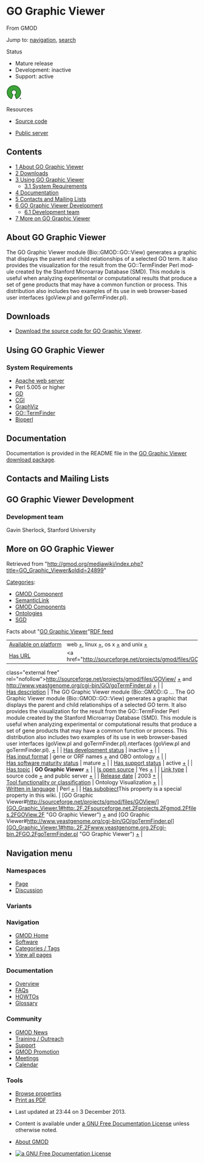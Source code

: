 <div id="mw-page-base" class="noprint">

</div>

<div id="mw-head-base" class="noprint">

</div>

<div id="content" class="mw-body" role="main">

<span id="top"></span>

<div id="mw-js-message" style="display:none;">

</div>



# <span dir="auto">GO Graphic Viewer</span>

<div id="bodyContent">

<div id="siteSub">

From GMOD

</div>

<div id="contentSub">

</div>

<div id="jump-to-nav" class="mw-jump">

Jump to: [navigation](#mw-navigation), [search](#p-search)

</div>

<div id="mw-content-text" class="mw-content-ltr" lang="en" dir="ltr">

<div class="componentBox">

<div class="compBoxHdr">

Status

</div>

- Mature release
- Development: inactive
- Support: active

  

<div class="floatleft">

<a href="http://opensource.org/" rel="nofollow"><img
src="../mediawiki/images/thumb/6/66/Osi_symbol.png/40px-Osi_symbol.png"
srcset="../mediawiki/images/thumb/6/66/Osi_symbol.png/60px-Osi_symbol.png 1.5x, ../mediawiki/images/thumb/6/66/Osi_symbol.png/80px-Osi_symbol.png 2x"
width="40" height="39" alt="{{{PAGENAME}}} is open source" /></a>

</div>

<div class="compBoxHdr">

Resources

</div>

- <a href="http://sourceforge.net/projects/gmod/files/GOView/"
  class="external text" rel="nofollow">Source code</a>

<!-- -->

- <a href="http://www.yeastgenome.org/cgi-bin/GO/goTermFinder.pl"
  class="external text" rel="nofollow">Public server</a>

  

</div>

<div id="toc" class="toc">

<div id="toctitle">

## Contents

</div>

- [<span class="tocnumber">1</span> <span class="toctext">About GO
  Graphic Viewer</span>](#About_GO_Graphic_Viewer)
- [<span class="tocnumber">2</span>
  <span class="toctext">Downloads</span>](#Downloads)
- [<span class="tocnumber">3</span> <span class="toctext">Using GO
  Graphic Viewer</span>](#Using_GO_Graphic_Viewer)
  - [<span class="tocnumber">3.1</span> <span class="toctext">System
    Requirements</span>](#System_Requirements)
- [<span class="tocnumber">4</span>
  <span class="toctext">Documentation</span>](#Documentation)
- [<span class="tocnumber">5</span> <span class="toctext">Contacts and
  Mailing Lists</span>](#Contacts_and_Mailing_Lists)
- [<span class="tocnumber">6</span> <span class="toctext">GO Graphic
  Viewer Development</span>](#GO_Graphic_Viewer_Development)
  - [<span class="tocnumber">6.1</span>
    <span class="toctext">Development team</span>](#Development_team)
- [<span class="tocnumber">7</span> <span class="toctext">More on GO
  Graphic Viewer</span>](#More_on_GO_Graphic_Viewer)

</div>

## <span id="About_GO_Graphic_Viewer" class="mw-headline">About GO Graphic Viewer</span>

The GO Graphic Viewer module (Bio::GMOD::GO::View) generates a graphic
that displays the parent and child relationships of a selected GO term.
It also provides the visualization for the result from the
GO::TermFinder Perl module created by the Stanford Microarray Database
(SMD). This module is useful when analyzing experimental or
computational results that produce a set of gene products that may have
a common function or process. This distribution also includes two
examples of its use in web browser-based user interfaces (goView.pl and
goTermFinder.pl).

  

  

## <span id="Downloads" class="mw-headline">Downloads</span>

- <a href="http://sourceforge.net/projects/gmod/files/GOView/"
  class="external text" rel="nofollow">Download the source code for GO
  Graphic Viewer</a>.

## <span id="Using_GO_Graphic_Viewer" class="mw-headline">Using GO Graphic Viewer</span>

### <span id="System_Requirements" class="mw-headline">System Requirements</span>

- <a href="http://www.apache.org" class="external text"
  rel="nofollow">Apache web server</a>
- Perl 5.005 or higher
- <a href="http://search.cpan.org/perldoc?GD" class="external text"
  rel="nofollow">GD</a>
- <a href="http://search.cpan.org/perldoc?CGI" class="external text"
  rel="nofollow">CGI</a>
- <a href="http://www.graphviz.org/" class="external text"
  rel="nofollow">GraphViz</a>
- <a href="http://search.cpan.org/perldoc?GO::TermFinder"
  class="external text" rel="nofollow">GO::TermFinder</a>
- <a href="http://bioperl.org" class="external text"
  rel="nofollow">Bioperl</a>

  

## <span id="Documentation" class="mw-headline">Documentation</span>

Documentation is provided in the README file in the
<a href="http://sourceforge.net/projects/gmod/files/GOView/"
class="external text" rel="nofollow">GO Graphic Viewer download
package</a>.

  

  

## <span id="Contacts_and_Mailing_Lists" class="mw-headline">Contacts and Mailing Lists</span>

## <span id="GO_Graphic_Viewer_Development" class="mw-headline">GO Graphic Viewer Development</span>

### <span id="Development_team" class="mw-headline">Development team</span>

Gavin Sherlock, Stanford University

  

## <span id="More_on_GO_Graphic_Viewer" class="mw-headline">More on GO Graphic Viewer</span>

</div>

<div class="printfooter">

Retrieved from
"<http://gmod.org/mediawiki/index.php?title=GO_Graphic_Viewer&oldid=24899>"

</div>

<div id="catlinks" class="catlinks">

<div id="mw-normal-catlinks" class="mw-normal-catlinks">

[Categories](Special:Categories "Special:Categories"):

- [GMOD Component](Category:GMOD_Component "Category:GMOD Component")
- <a
  href="http://gmod.org/mediawiki/index.php?title=Category:SemanticLink&amp;action=edit&amp;redlink=1"
  class="new"
  title="Category:SemanticLink (page does not exist)">SemanticLink</a>
- [GMOD Components](Category:GMOD_Components "Category:GMOD Components")
- [Ontologies](Category:Ontologies "Category:Ontologies")
- [SGD](Category:SGD "Category:SGD")

</div>

</div>

<div id="mw-data-after-content">

<div class="smwfact">

<span class="smwfactboxhead">Facts about
"<span class="swmfactboxheadbrowse">[GO Graphic
Viewer](Special:Browse/GO-20Graphic-20Viewer "Special:Browse/GO-20Graphic-20Viewer")</span>"</span><span class="smwrdflink"><span class="rdflink">[RDF
feed](http://gmod.org/wiki/Special:ExportRDF/GO_Graphic_Viewer "Special:ExportRDF/GO Graphic Viewer")</span></span>

|  |  |
|----|----|
| [Available on platform](Property:Available_on_platform "Property:Available on platform") | web <span class="smwsearch">[+](Special:SearchByProperty/Available-20on-20platform/web "Special:SearchByProperty/Available-20on-20platform/web")</span>, linux <span class="smwsearch">[+](Special:SearchByProperty/Available-20on-20platform/linux "Special:SearchByProperty/Available-20on-20platform/linux")</span>, os x <span class="smwsearch">[+](Special:SearchByProperty/Available-20on-20platform/os-20x "Special:SearchByProperty/Available-20on-20platform/os-20x")</span> and unix <span class="smwsearch">[+](Special:SearchByProperty/Available-20on-20platform/unix "Special:SearchByProperty/Available-20on-20platform/unix")</span> |
| [Has URL](Property:Has_URL "Property:Has URL") | <a href="http://sourceforge.net/projects/gmod/files/GOView/"
class="external free"
rel="nofollow">http://sourceforge.net/projects/gmod/files/GOView/</a> <span class="smwsearch">[+](Special:SearchByProperty/Has-20URL/http:-2F-2Fsourceforge.net-2Fprojects-2Fgmod-2Ffiles-2FGOView-2F "Special:SearchByProperty/Has-20URL/http:-2F-2Fsourceforge.net-2Fprojects-2Fgmod-2Ffiles-2FGOView-2F")</span> and <a href="http://www.yeastgenome.org/cgi-bin/GO/goTermFinder.pl"
class="external free"
rel="nofollow">http://www.yeastgenome.org/cgi-bin/GO/goTermFinder.pl</a> <span class="smwsearch">[+](Special:SearchByProperty/Has-20URL/http:-2F-2Fwww.yeastgenome.org-2Fcgi-2Dbin-2FGO-2FgoTermFinder.pl "Special:SearchByProperty/Has-20URL/http:-2F-2Fwww.yeastgenome.org-2Fcgi-2Dbin-2FGO-2FgoTermFinder.pl")</span> |
| [Has description](Property:Has_description "Property:Has description") | The GO Graphic Viewer module (Bio::GMOD::G<span class="smw-highlighter" data-type="2" state="persistent" data-title="Information"><span class="smwtext"> … </span><span class="smwttcontent">The GO Graphic Viewer module (Bio::GMOD::GO::View) generates a graphic that displays the parent and child relationships of a selected GO term. It also provides the visualization for the result from the GO::TermFinder Perl module created by the Stanford Microarray Database (SMD). This module is useful when analyzing experimental or computational results that produce a set of gene products that may have a common function or process. This distribution also includes two examples of its use in web browser-based user interfaces (goView.pl and goTermFinder.pl).</span></span>nterfaces (goView.pl and goTermFinder.pl). <span class="smwsearch"><a
href="http://gmod.org/mediawiki/index.php?title=Special:SearchByProperty&amp;x=Has-20description%2FThe-20GO-20Graphic-20Viewer-20module-20%28Bio%3A%3AGMOD%3A%3AGO%3A%3AView%29-20generates-20a-20graphic-20that-20displays-20the-20parent-20and-20child-20relationships-20of-20a-20selected-20GO-20term.-20It-20also-20provides-20the-20visualization-20for-20the-20result-20from-20the-20GO%3A%3ATermFinder-20Perl-20module-20created-20by-20the-20Stanford-20Microarray-20Database-20%28SMD%29.-20This-20module-20is-20useful-20when-20analyzing-20experimental-20or-20computational-20results-20that-20produce-20a-20set-20of-20gene-20products-20that-20may-20have-20a-20common-20function-20or-20process.-20This-20distribution-20also-20includes-20two-20examples-20of-20its-20use-20in-20web-20browser-2Dbased-20user-20interfaces-20%28goView.pl-20and-20goTermFinder.pl%29."
class="external text" rel="nofollow">+</a></span> |
| [Has development status](Property:Has_development_status "Property:Has development status") | inactive <span class="smwsearch">[+](Special:SearchByProperty/Has-20development-20status/inactive "Special:SearchByProperty/Has-20development-20status/inactive")</span> |
| [Has input format](Property:Has_input_format "Property:Has input format") | gene or ORF names <span class="smwsearch">[+](Special:SearchByProperty/Has-20input-20format/gene-20or-20ORF-20names "Special:SearchByProperty/Has-20input-20format/gene-20or-20ORF-20names")</span> and OBO ontology <span class="smwsearch">[+](Special:SearchByProperty/Has-20input-20format/OBO-20ontology "Special:SearchByProperty/Has-20input-20format/OBO-20ontology")</span> |
| [Has software maturity status](Property:Has_software_maturity_status "Property:Has software maturity status") | mature <span class="smwsearch">[+](Special:SearchByProperty/Has-20software-20maturity-20status/mature "Special:SearchByProperty/Has-20software-20maturity-20status/mature")</span> |
| [Has support status](Property:Has_support_status "Property:Has support status") | active <span class="smwsearch">[+](Special:SearchByProperty/Has-20support-20status/active "Special:SearchByProperty/Has-20support-20status/active")</span> |
| [Has topic](Property:Has_topic "Property:Has topic") | **GO Graphic Viewer** <span class="smwsearch">[+](Special:SearchByProperty/Has-20topic/GO-20Graphic-20Viewer "Special:SearchByProperty/Has-20topic/GO-20Graphic-20Viewer")</span> |
| [Is open source](Property:Is_open_source "Property:Is open source") | Yes <span class="smwsearch">[+](Special:SearchByProperty/Is-20open-20source/Yes "Special:SearchByProperty/Is-20open-20source/Yes")</span> |
| [Link type](Property:Link_type "Property:Link type") | source code <span class="smwsearch">[+](Special:SearchByProperty/Link-20type/source-20code "Special:SearchByProperty/Link-20type/source-20code")</span> and public server <span class="smwsearch">[+](Special:SearchByProperty/Link-20type/public-20server "Special:SearchByProperty/Link-20type/public-20server")</span> |
| [Release date](Property:Release_date "Property:Release date") | 2003 <span class="smwsearch">[+](Special:SearchByProperty/Release-20date/2003 "Special:SearchByProperty/Release-20date/2003")</span> |
| [Tool functionality or classification](Property:Tool_functionality_or_classification "Property:Tool functionality or classification") | Ontology Visualization <span class="smwsearch">[+](Special:SearchByProperty/Tool-20functionality-20or-20classification/Ontology-20Visualization "Special:SearchByProperty/Tool-20functionality-20or-20classification/Ontology-20Visualization")</span> |
| [Written in language](Property:Written_in_language "Property:Written in language") | Perl <span class="smwsearch">[+](Special:SearchByProperty/Written-20in-20language/Perl "Special:SearchByProperty/Written-20in-20language/Perl")</span> |
| <span class="smw-highlighter" data-type="1" state="inline" data-title="Property"><span class="smwbuiltin">[Has subobject](Property:Has_subobject "Property:Has subobject")</span><span class="smwttcontent">This property is a special property in this wiki.</span></span> | [GO Graphic Viewer#http://sourceforge.net/projects/gmod/files/GOView/](GO_Graphic_Viewer.1#http:.2F.2Fsourceforge.net.2Fprojects.2Fgmod.2Ffiles.2FGOView.2F "GO Graphic Viewer") <span class="smwsearch">[+](Special:SearchByProperty/Has-20subobject/GO-20Graphic-20Viewer-23http:-2F-2Fsourceforge.net-2Fprojects-2Fgmod-2Ffiles-2FGOView-2F "Special:SearchByProperty/Has-20subobject/GO-20Graphic-20Viewer-23http:-2F-2Fsourceforge.net-2Fprojects-2Fgmod-2Ffiles-2FGOView-2F")</span> and [GO Graphic Viewer#http://www.yeastgenome.org/cgi-bin/GO/goTermFinder.pl](GO_Graphic_Viewer.1#http:.2F.2Fwww.yeastgenome.org.2Fcgi-bin.2FGO.2FgoTermFinder.pl "GO Graphic Viewer") <span class="smwsearch">[+](Special:SearchByProperty/Has-20subobject/GO-20Graphic-20Viewer-23http:-2F-2Fwww.yeastgenome.org-2Fcgi-2Dbin-2FGO-2FgoTermFinder.pl "Special:SearchByProperty/Has-20subobject/GO-20Graphic-20Viewer-23http:-2F-2Fwww.yeastgenome.org-2Fcgi-2Dbin-2FGO-2FgoTermFinder.pl")</span> |

</div>

</div>

<div class="visualClear">

</div>

</div>

</div>

<div id="mw-navigation">

## Navigation menu

<div id="mw-head">



<div id="left-navigation">

<div id="p-namespaces" class="vectorTabs" role="navigation"
aria-labelledby="p-namespaces-label">

### Namespaces

- <span id="ca-nstab-main"><a href="GO_Graphic_Viewer.1" accesskey="c"
  title="View the content page [c]">Page</a></span>
- <span id="ca-talk"><a
  href="http://gmod.org/mediawiki/index.php?title=Talk:GO_Graphic_Viewer&amp;action=edit&amp;redlink=1"
  accesskey="t"
  title="Discussion about the content page [t]">Discussion</a></span>

</div>

<div id="p-variants" class="vectorMenu emptyPortlet" role="navigation"
aria-labelledby="p-variants-label">

### 

### Variants[](#)

<div class="menu">

</div>

</div>

</div>

<div id="right-navigation">





</div>



</div>

</div>

</div>

<div id="mw-panel">

<div id="p-logo" role="banner">

<a href="Main_Page"
style="background-image: url(../images/GMOD-cogs.png);"
title="Visit the main page"></a>

</div>

<div id="p-Navigation" class="portal" role="navigation"
aria-labelledby="p-Navigation-label">

### Navigation

<div class="body">

- <span id="n-GMOD-Home">[GMOD Home](Main_Page)</span>
- <span id="n-Software">[Software](GMOD_Components)</span>
- <span id="n-Categories-.2F-Tags">[Categories /
  Tags](Categories)</span>
- <span id="n-View-all-pages">[View all pages](Special:AllPages)</span>

</div>

</div>

<div id="p-Documentation" class="portal" role="navigation"
aria-labelledby="p-Documentation-label">

### Documentation

<div class="body">

- <span id="n-Overview">[Overview](Overview)</span>
- <span id="n-FAQs">[FAQs](Category:FAQ)</span>
- <span id="n-HOWTOs">[HOWTOs](Category:HOWTO)</span>
- <span id="n-Glossary">[Glossary](Glossary)</span>

</div>

</div>

<div id="p-Community" class="portal" role="navigation"
aria-labelledby="p-Community-label">

### Community

<div class="body">

- <span id="n-GMOD-News">[GMOD News](GMOD_News)</span>
- <span id="n-Training-.2F-Outreach">[Training /
  Outreach](Training_and_Outreach)</span>
- <span id="n-Support">[Support](Support)</span>
- <span id="n-GMOD-Promotion">[GMOD Promotion](GMOD_Promotion)</span>
- <span id="n-Meetings">[Meetings](Meetings)</span>
- <span id="n-Calendar">[Calendar](Calendar)</span>

</div>

</div>

<div id="p-tb" class="portal" role="navigation"
aria-labelledby="p-tb-label">

### Tools

<div class="body">


- <span id="t-smwbrowselink"><a href="Special:Browse/GO_Graphic_Viewer" rel="smw-browse">Browse
  properties</a></span>
- <span id="t-pdf">[Print as
  PDF](http://gmod.org/mediawiki/index.php?title=Special:PdfPrint&page=GO_Graphic_Viewer)</span>

</div>

</div>

</div>

</div>

<div id="footer" role="contentinfo">

- <span id="footer-info-lastmod">Last updated at 23:44 on 3 December
  2013.</span>
<!-- - <span id="footer-info-viewcount">54,804 page views.</span> -->
- <span id="footer-info-copyright">Content is available under
  <a href="http://www.gnu.org/licenses/fdl-1.3.html" class="external"
  rel="nofollow">a GNU Free Documentation License</a> unless otherwise
  noted.</span>

<!-- -->

- <span id="footer-places-about">[About
  GMOD](GMOD:About "GMOD:About")</span>

<!-- -->

- <span id="footer-copyrightico">[<img src="http://www.gnu.org/graphics/gfdl-logo-small.png" width="88"
  height="31" alt="a GNU Free Documentation License" />](http://www.gnu.org/licenses/fdl-1.3.html)</span>


<div style="clear:both">

</div>

</div>
